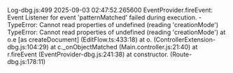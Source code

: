 Log-dbg.js:499 2025-09-03 02:47:52.265600 EventProvider.fireEvent: Event Listener for event 'patternMatched' failed during execution. - TypeError: Cannot read properties of undefined (reading 'creationMode')  
 TypeError: Cannot read properties of undefined (reading 'creationMode')
    at o.e [as createDocument] (EditFlow.ts:433:18)
    at o.<anonymous> (ControllerExtension-dbg.js:104:29)
    at c._onObjectMatched (Main.controller.js:21:40)
    at r.fireEvent (EventProvider-dbg.js:241:38)
    at constructor.<anonymous> (Route-dbg.js:178:11)
